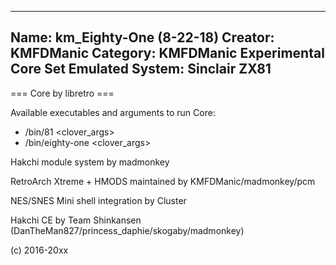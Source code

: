 -----------------------
Name: km_Eighty-One (8-22-18)
Creator: KMFDManic
Category: KMFDManic Experimental Core Set
Emulated System: Sinclair ZX81
-----------------------
=== Core by libretro ===

Available executables and arguments to run Core:
- /bin/81 <rom> <clover_args>
- /bin/eighty-one <rom> <clover_args>

Hakchi module system by madmonkey

RetroArch Xtreme + HMODS maintained by KMFDManic/madmonkey/pcm

NES/SNES Mini shell integration by Cluster

Hakchi CE by Team Shinkansen (DanTheMan827/princess_daphie/skogaby/madmonkey)

(c) 2016-20xx
